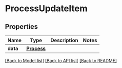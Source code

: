 # ProcessUpdateItem

## Properties
Name | Type | Description | Notes
------------ | ------------- | ------------- | -------------
**data** | [**Process**](Process.md) |  | 

[[Back to Model list]](../README.md#documentation-for-models) [[Back to API list]](../README.md#documentation-for-api-endpoints) [[Back to README]](../README.md)



